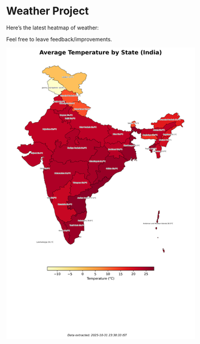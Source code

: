 # Weather Project

Here’s the latest heatmap of weather:

Feel free to leave feedback/improvements.

![India Heatmap](docs/assets/india_heatmap.png?v=04F943)
